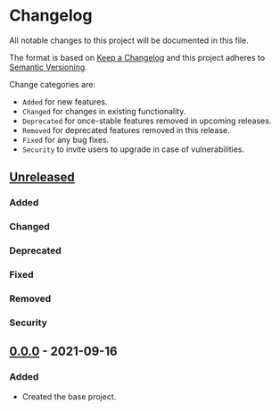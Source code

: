 # Changelog

All notable changes to this project will be documented in this file.

The format is based on [Keep a Changelog](http://keepachangelog.com/en/1.0.0/)
and this project adheres to [Semantic Versioning](http://semver.org/spec/v2.0.0.html).

Change categories are:

* `Added` for new features.
* `Changed` for changes in existing functionality.
* `Deprecated` for once-stable features removed in upcoming releases.
* `Removed` for deprecated features removed in this release.
* `Fixed` for any bug fixes.
* `Security` to invite users to upgrade in case of vulnerabilities.

## [Unreleased]
### Added
### Changed
### Deprecated
### Fixed
### Removed
### Security

## [0.0.0] - 2021-09-16

### Added
- Created the base project.

[Unreleased]: https://github.com/saibotsivad/jsonapi-svelte-form/compare/v0.0.0...HEAD
[1.0.0]: https://github.com/saibotsivad/jsonapi-svelte-form/compare/v0.0.0...v1.0.0
[0.0.0]: https://github.com/saibotsivad/jsonapi-svelte-form/compare/0.0.0-init...v0.0.0
